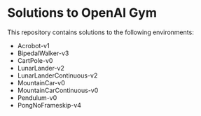 # Solutions to OpenAI Gym

This repository contains solutions to the following environments:
- Acrobot-v1
- BipedalWalker-v3
- CartPole-v0
- LunarLander-v2
- LunarLanderContinuous-v2
- MountainCar-v0
- MountainCarContinuous-v0
- Pendulum-v0
- PongNoFrameskip-v4
